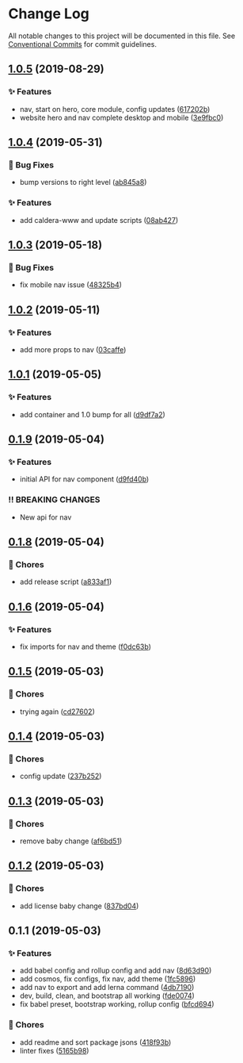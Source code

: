 # Change Log

All notable changes to this project will be documented in this file.
See [Conventional Commits](https://conventionalcommits.org) for commit guidelines.

<a name="1.0.5"></a>
## [1.0.5](https://github.com/caldera-digital/platform/compare/@caldera-digital/nav@1.0.4...@caldera-digital/nav@1.0.5) (2019-08-29)


### :sparkles: Features

* nav, start on hero, core module, config updates ([617202b](https://github.com/caldera-digital/platform/commit/617202b))
* website hero and nav complete desktop and mobile ([3e9fbc0](https://github.com/caldera-digital/platform/commit/3e9fbc0))





<a name="1.0.4"></a>
## [1.0.4](https://github.com/caldera-digital/platform/compare/@caldera-digital/nav@1.0.3...@caldera-digital/nav@1.0.4) (2019-05-31)


### :bug: Bug Fixes

* bump versions to right level ([ab845a8](https://github.com/caldera-digital/platform/commit/ab845a8))


### :sparkles: Features

* add caldera-www and update scripts ([08ab427](https://github.com/caldera-digital/platform/commit/08ab427))





<a name="1.0.3"></a>
## [1.0.3](https://github.com/caldera-digital/platform/compare/@caldera-digital/nav@1.0.2...@caldera-digital/nav@1.0.3) (2019-05-18)


### :bug: Bug Fixes

* fix mobile nav issue ([48325b4](https://github.com/caldera-digital/platform/commit/48325b4))





<a name="1.0.2"></a>
## [1.0.2](https://github.com/caldera-digital/platform/compare/@caldera-digital/nav@1.0.1...@caldera-digital/nav@1.0.2) (2019-05-11)


### :sparkles: Features

* add more props to nav ([03caffe](https://github.com/caldera-digital/platform/commit/03caffe))





<a name="1.0.1"></a>
## [1.0.1](https://github.com/caldera-digital/platform/compare/@caldera-digital/nav@0.1.9...@caldera-digital/nav@1.0.1) (2019-05-05)


### :sparkles: Features

* add container and 1.0 bump for all ([d9df7a2](https://github.com/caldera-digital/platform/commit/d9df7a2))





<a name="0.1.9"></a>
## [0.1.9](https://github.com/caldera-digital/platform/compare/@caldera-digital/nav@0.1.8...@caldera-digital/nav@0.1.9) (2019-05-04)


### :sparkles: Features

* initial API for nav component ([d9fd40b](https://github.com/caldera-digital/platform/commit/d9fd40b))


### :bangbang: BREAKING CHANGES

* New api for nav





<a name="0.1.8"></a>
## [0.1.8](https://github.com/caldera-digital/platform/compare/@caldera-digital/nav@0.1.6...@caldera-digital/nav@0.1.8) (2019-05-04)


### :ticket: Chores

* add release script ([a833af1](https://github.com/caldera-digital/platform/commit/a833af1))





<a name="0.1.6"></a>
## [0.1.6](https://github.com/caldera-digital/platform/compare/@caldera-digital/nav@0.1.5...@caldera-digital/nav@0.1.6) (2019-05-04)


### :sparkles: Features

* fix imports for nav and theme ([f0dc63b](https://github.com/caldera-digital/platform/commit/f0dc63b))





<a name="0.1.5"></a>
## [0.1.5](https://github.com/caldera-digital/platform/compare/@caldera-digital/nav@0.1.4...@caldera-digital/nav@0.1.5) (2019-05-03)


### :ticket: Chores

* trying again ([cd27602](https://github.com/caldera-digital/platform/commit/cd27602))





<a name="0.1.4"></a>
## [0.1.4](https://github.com/caldera-digital/platform/compare/@caldera-digital/nav@0.1.3...@caldera-digital/nav@0.1.4) (2019-05-03)


### :ticket: Chores

* config update ([237b252](https://github.com/caldera-digital/platform/commit/237b252))





<a name="0.1.3"></a>
## [0.1.3](https://github.com/caldera-digital/platform/compare/@caldera-digital/nav@0.1.2...@caldera-digital/nav@0.1.3) (2019-05-03)


### :ticket: Chores

* remove baby change ([af6bd51](https://github.com/caldera-digital/platform/commit/af6bd51))





<a name="0.1.2"></a>
## [0.1.2](https://github.com/caldera-digital/platform/compare/@caldera-digital/nav@0.1.1...@caldera-digital/nav@0.1.2) (2019-05-03)


### :ticket: Chores

* add license baby change ([837bd04](https://github.com/caldera-digital/platform/commit/837bd04))





<a name="0.1.1"></a>
## 0.1.1 (2019-05-03)


### :sparkles: Features

* add babel config and rollup config and add nav ([8d63d90](https://github.com/caldera-digital/platform/commit/8d63d90))
* add cosmos, fix configs, fix nav, add theme ([1fc5896](https://github.com/caldera-digital/platform/commit/1fc5896))
* add nav to export and add lerna command ([4db7190](https://github.com/caldera-digital/platform/commit/4db7190))
* dev, build, clean, and bootstrap all working ([fde0074](https://github.com/caldera-digital/platform/commit/fde0074))
* fix babel preset, bootstrap working, rollup config ([bfcd694](https://github.com/caldera-digital/platform/commit/bfcd694))


### :ticket: Chores

* add readme and sort package jsons ([418f93b](https://github.com/caldera-digital/platform/commit/418f93b))
* linter fixes ([5165b98](https://github.com/caldera-digital/platform/commit/5165b98))
